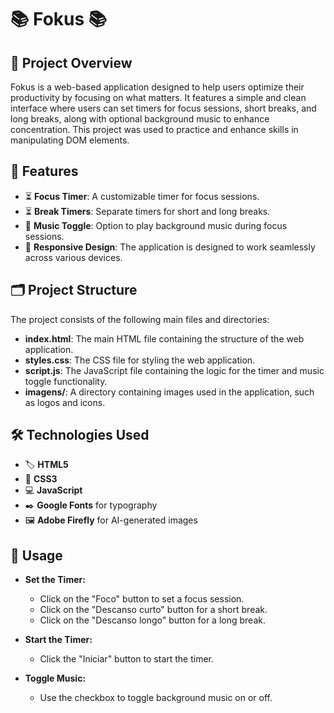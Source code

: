 # 📚 Fokus 📚

## 📖 Project Overview
Fokus is a web-based application designed to help users optimize their productivity by focusing on what matters. It features a simple and clean interface where users can set timers for focus sessions, short breaks, and long breaks, along with optional background music to enhance concentration. This project was used to practice and enhance skills in manipulating DOM elements.

## 🌟 Features
- ⏳ **Focus Timer**: A customizable timer for focus sessions.
- ⏳ **Break Timers**: Separate timers for short and long breaks.
- 🎵 **Music Toggle**: Option to play background music during focus sessions.
- 📱 **Responsive Design**: The application is designed to work seamlessly across various devices.

## 🗂 Project Structure
The project consists of the following main files and directories:
- **index.html**: The main HTML file containing the structure of the web application.
- **styles.css**: The CSS file for styling the web application.
- **script.js**: The JavaScript file containing the logic for the timer and music toggle functionality.
- **imagens/**: A directory containing images used in the application, such as logos and icons.

## 🛠 Technologies Used
- 🏷 **HTML5**
- 🎨 **CSS3**
- 💻 **JavaScript**
- ✒️ **Google Fonts** for typography
- 🖼 **Adobe Firefly** for AI-generated images

## 📌 Usage
- **Set the Timer:**
  - Click on the "Foco" button to set a focus session.
  - Click on the "Descanso curto" button for a short break.
  - Click on the "Descanso longo" button for a long break.

- **Start the Timer:**
  - Click the "Iniciar" button to start the timer.

- **Toggle Music:**
  - Use the checkbox to toggle background music on or off.
